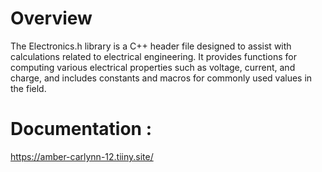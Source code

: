 # Overview
The Electronics.h library is a C++ header file designed to assist with calculations related to electrical engineering. It provides functions for computing various electrical properties such as voltage, current, and charge, and includes constants and macros for commonly used values in the field.
# Documentation : 
https://amber-carlynn-12.tiiny.site/


